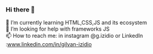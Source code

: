 ### Hi there 👋

 🌱 I’m currently learning HTML,CSS,JS and its ecosystem <br>
 🤔 I’m looking for help with frameworks JS <br>
 📫 How to reach me: in instagram @g.izidio or LinkedIn :www.linkedin.com/in/gilvan-izidio <br>
